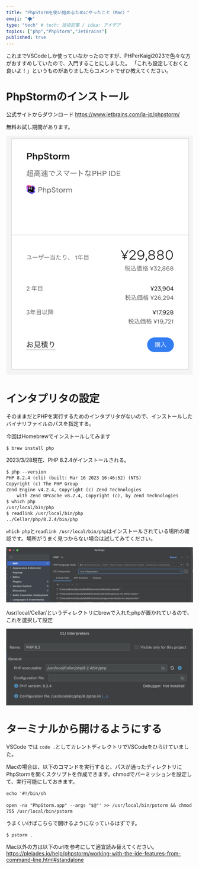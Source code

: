 ```yaml
---
title: "PhpStormを使い始めるためにやったこと（Mac）"
emoji: "🌪️"
type: "tech" # tech: 技術記事 / idea: アイデア
topics: ["php","PhpStorm","JetBrains"]
published: true
---
```


これまでVSCodeしか使っていなかったのですが、PHPerKaigi2023で色々な方がおすすめしていたので、入門することにしました。
「これも設定しておくと良いよ！」というものがありましたらコメントでぜひ教えてください。

# PhpStormのインストール

公式サイトからダウンロード
https://www.jetbrains.com/ja-jp/phpstorm/

無料お試し期間があります。

![](/images/phpstorm-setup/price.png)

# インタプリタの設定

そのままだとPHPを実行するためのインタプリタがないので、インストールしたバイナリファイルのパスを指定する。

今回はHomebrewでインストールしてみます

```
$ brew install php
```

2023/3/28現在、PHP 8.2.4がインストールされる。

```
$ php --version
PHP 8.2.4 (cli) (built: Mar 16 2023 16:46:52) (NTS)
Copyright (c) The PHP Group
Zend Engine v4.2.4, Copyright (c) Zend Technologies
    with Zend OPcache v8.2.4, Copyright (c), by Zend Technologies
$ which php
/usr/local/bin/php
$ readlink /usr/local/bin/php
../Cellar/php/8.2.4/bin/php
```

`which php`と`readlink /usr/local/bin/php`はインストールされている場所の確認です。場所がうまく見つからない場合は試してみてください。

![](/images/phpstorm-setup/setting.png)

/usr/local/Cellar/というディレクトリにbrewで入れたphpが置かれているので、これを選択して設定

![](/images/phpstorm-setup/cli_interpreters.png)


# ターミナルから開けるようにする
VSCode では `code .`としてカレントディレクトリでVSCodeをひらけていました。

Macの場合は、以下のコマンドを実行すると、パスが通ったディレクトリにPhpStormを開くスクリプトを作成できます。chmodでパーミッションを設定して、実行可能にしておきます。

```
echo '#!/bin/sh

open -na "PhpStorm.app" --args "$@"' >> /usr/local/bin/pstorm && chmod 755 /usr/local/bin/pstorm
```

うまくいけばこちらで開けるようになっているはずです。
```
$ pstorm .
```

Mac以外の方は以下のurlを参考にして適宜読み替えてください。
https://pleiades.io/help/phpstorm/working-with-the-ide-features-from-command-line.html#standalone
